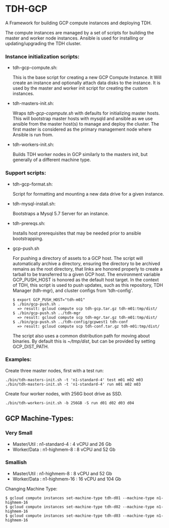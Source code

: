 TDH-GCP 
=========

A Framework for building GCP compute instances and deploying TDH.

The compute instances are managed by a set of scripts for building the master 
and worker node instances. Ansible is used for installing or updating/upgrading 
the TDH cluster.

### Instance initialization scripts:

- tdh-gcp-compute.sh:
  
  This is the base script for creating a new GCP Compute Instance. It Will 
create an instance and optionally attach data disks to the instance. It is 
used by the master and worker init script for creating the custom instances.

- tdh-masters-init.sh:
  
  Wraps *tdh-gcp-copmpute.sh* with defaults for initializing master hosts.
This will bootstrap master hosts with mysqld and ansible as we use ansible
from the master host(s) to manage and deploy the cluster. The first master 
is considered as the primary management node where Ansible is run from.

- tdh-workers-init.sh:  
  
  Builds TDH worker nodes in GCP similarly to the masters init, but generally 
 of a different machine type.


### Support scripts:

- tdh-gcp-format.sh: 
  
  Script for formatting and mounting a new data drive for a given instance.

- tdh-mysql-install.sh: 
  
  Bootstraps a Mysql 5.7 Server for an instance.

- tdh-prereqs.sh:
  
  Installs host prerequisites that may be needed prior to ansible bootstrapping.

- gcp-push.sh

   For pushing a directory of assets to a GCP host. The script will automatically 
   archive a directory, ensuring the directory to be archived remains as the root
   directory, that links are honored properly to create a tarball to be transferred
   to a given GCP host. The environment variable GCP_PUSH_HOST is honored as the 
   default host target. In the context of TDH, this script is used to push updates, 
   such as this repository, TDH Manager (tdh-mgr), and cluster configs from 'tdh-config'.
   ```
   $ export GCP_PUSH_HOST="tdh-m01"
   $ ./bin/gcp-push.sh .
     => result: gcloud compute scp tdh-gcp.tar.gz tdh-m01:tmp/dist/
   $ ./bin/gcp-push.sh ../tdh-mgr
     => result: gcloud compute scp tdh-mgr.tar.gz tdh-m01:tmp/dist/
   $ ./bin/gcp-push.sh ../tdh-config/gcpwest1 tdh-conf
     => result: gcloud compute scp tdh-conf.tar.gz tdh-m01:tmp/dist/
   ```
  The script also uses a common distribution path for moving about binaries. By default 
  this is *~/tmp/dist*, but can be provided by setting GCP_DIST_PATH.


### Examples:

Create three master nodes, first with a test run:
```
./bin/tdh-masters-init.sh -t 'n1-standard-4' test m01 m02 m03
./bin/tdh-masters-init.sh -t 'n1-standard-4' run m01 m02 m03
```

Create four worker nodes, with 256G boot drive as SSD.
```
./bin/tdh-workers-init.sh -b 256GB -S run d01 d02 d03 d04
```

## GCP Machine-Types:

### Very Small
- Master/Util   :  n1-standard-4  :  4 vCPU and 26 Gb 
- Worker/Data   :  n1-highmem-8   :  8 vCPU and 52 Gb  

### Smallish
- Master/Util   :  n1-highmem-8  :  8 vCPU and 52 Gb
- Worker/Data   :  n1-highmem-16  :  16 vCPU and 104 Gb

 
Changing Machine Type:
```
$ gcloud compute instances set-machine-type tdh-d01 --machine-type n1-highmem-16
$ gcloud compute instances set-machine-type tdh-d02 --machine-type n1-highmem-16
$ gcloud compute instances set-machine-type tdh-d03 --machine-type n1-highmem-16
```

